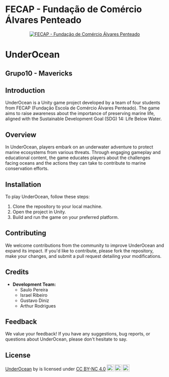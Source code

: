 # FECAP - Fundação de Comércio Álvares Penteado


<p align="center">
<a href= "https://www.fecap.br/"><img src="https://encrypted-tbn0.gstatic.com/images?q=tbn:ANd9GcRhZPrRa89Kma0ZZogxm0pi-tCn_TLKeHGVxywp-LXAFGR3B1DPouAJYHgKZGV0XTEf4AE&usqp=CAU" alt="FECAP - Fundação de Comércio Álvares Penteado" border="0"></a>
</p>

# UnderOcean

## Grupo10 - Mavericks

## Introduction
UnderOcean is a Unity game project developed by a team of four students from FECAP (Fundação Escola de Comércio Álvares Penteado). The game aims to raise awareness about the importance of preserving marine life, aligned with the Sustainable Development Goal (SDG) 14: Life Below Water.

## Overview
In UnderOcean, players embark on an underwater adventure to protect marine ecosystems from various threats. Through engaging gameplay and educational content, the game educates players about the challenges facing oceans and the actions they can take to contribute to marine conservation efforts.

## Installation
To play UnderOcean, follow these steps:
1. Clone the repository to your local machine.
2. Open the project in Unity.
3. Build and run the game on your preferred platform.

## Contributing
We welcome contributions from the community to improve UnderOcean and expand its impact. If you'd like to contribute, please fork the repository, make your changes, and submit a pull request detailing your modifications.

## Credits
- **Development Team:**
  - Saulo Pereira 
  - Israel Ribeiro
  - Gustavo Diniz
  - Arthur Rodrigues

## Feedback
We value your feedback! If you have any suggestions, bug reports, or questions about UnderOcean, please don't hesitate to say.

## License

<p xmlns:cc="http://creativecommons.org/ns#" xmlns:dct="http://purl.org/dc/terms/"><a property="dct:title" rel="cc:attributionURL" href="https://github.com/IsraelRibeiro05/Under-Ocean">UnderOcean</a> by <span property="cc:attributionName"></span> is licensed under <a href="http://creativecommons.org/licenses/by-nc/4.0/?ref=chooser-v1" target="_blank" rel="license noopener noreferrer" style="display:inline-block;">CC BY-NC 4.0<img style="height:22px!important;margin-left:3px;vertical-align:text-bottom;" src="https://mirrors.creativecommons.org/presskit/icons/cc.svg?ref=chooser-v1"><img style="height:22px!important;margin-left:3px;vertical-align:text-bottom;" src="https://mirrors.creativecommons.org/presskit/icons/by.svg?ref=chooser-v1"><img style="height:22px!important;margin-left:3px;vertical-align:text-bottom;" src="https://mirrors.creativecommons.org/presskit/icons/nc.svg?ref=chooser-v1"></a></p>

